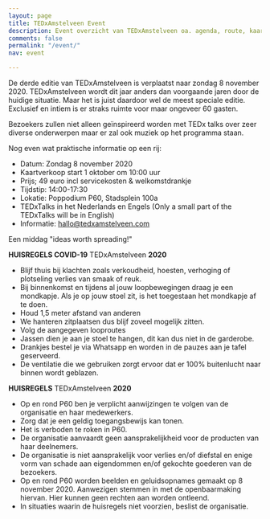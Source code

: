```yaml
---
layout: page
title: TEDxAmstelveen Event
description: Event overzicht van TEDxAmstelveen oa. agenda, route, kaartverkoop...
comments: false
permalink: "/event/"
nav: event

---
```

De derde editie van <span class="redx">TEDxAmstelveen</span> is verplaatst naar zondag 8 november 2020. TEDxAmstelveen wordt dit jaar anders dan voorgaande jaren door de huidige situatie. Maar het is juist daardoor wel de meest speciale editie. Exclusief en intiem is er straks ruimte voor maar ongeveer 60 gasten.

Bezoekers zullen niet alleen geïnspireerd worden met TEDx talks over zeer diverse onderwerpen maar er zal ook muziek op het programma staan.

Nog even wat praktische informatie op een rij:

* Datum: <span class="redx">Zondag 8 november 2020</span>
* Kaartverkoop start 1 oktober om 10:00 uur
* Prijs; 49 euro incl servicekosten & welkomstdrankje
* Tijdstip: 14:00-17:30
* Lokatie: Poppodium P60, Stadsplein 100a
* TEDxTalks in het Nederlands en Engels (Only a small part of the TEDxTalks will be in English)
* Informatie: hallo@tedxamstelveen.com

Een middag <span class="redx">"ideas worth spreading!"</span>

**HUISREGELS COVID-19** <span class="redx">TEDxAmstelveen</span> **2020**

* Blijf thuis bij klachten zoals verkoudheid, hoesten, verhoging of plotseling verlies van smaak of reuk.
* Bij binnenkomst en tijdens al jouw loopbewegingen draag je een mondkapje. Als je op jouw stoel zit, is het toegestaan het mondkapje af te doen.
* Houd 1,5 meter afstand van anderen
* We hanteren zitplaatsen dus blijf zoveel mogelijk zitten.
* Volg de aangegeven looproutes
* Jassen dien je aan je stoel te hangen, dit kan dus niet in de garderobe.
* Drankjes bestel je via Whatsapp en worden in de pauzes aan je tafel geserveerd.
* De ventilatie die we gebruiken zorgt ervoor dat er 100% buitenlucht naar binnen wordt geblazen.

**HUISREGELS** <span class="redx">TEDxAmstelveen</span> **2020**

* Op en rond P60 ben je verplicht aanwijzingen te volgen van de organisatie en haar medewerkers.
* Zorg dat je een geldig toegangsbewijs kan tonen.
* Het is verboden te roken in P60.
* De organisatie aanvaardt geen aansprakelijkheid voor de producten van haar deelnemers.
* De organisatie is niet aansprakelijk voor verlies en/of diefstal en enige vorm van schade aan eigendommen en/of gekochte goederen van de bezoekers.
* Op en rond P60 worden beelden en geluidsopnames gemaakt op 8 november 2020. Aanwezigen stemmen in met de openbaarmaking hiervan. Hier kunnen geen rechten aan worden ontleend.
* In situaties waarin de huisregels niet voorzien, beslist de organisatie.